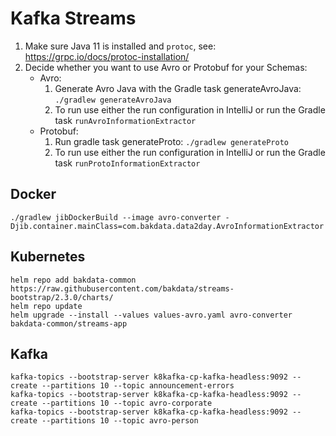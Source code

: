# Kafka Streams

1. Make sure Java 11 is installed and `protoc`, see: https://grpc.io/docs/protoc-installation/
2. Decide whether you want to use Avro or Protobuf for your Schemas:
   - Avro:
      1. Generate Avro Java with the Gradle task generateAvroJava: `./gradlew generateAvroJava`
      2. To run use either the run configuration in IntelliJ or run the Gradle task `runAvroInformationExtractor`
   - Protobuf:
      1. Run gradle task generateProto: `./gradlew generateProto`
      2. To run use either the run configuration in IntelliJ or run the Gradle task `runProtoInformationExtractor`

## Docker

`./gradlew jibDockerBuild --image avro-converter -Djib.container.mainClass=com.bakdata.data2day.AvroInformationExtractor`

## Kubernetes

```
helm repo add bakdata-common https://raw.githubusercontent.com/bakdata/streams-bootstrap/2.3.0/charts/
helm repo update
helm upgrade --install --values values-avro.yaml avro-converter bakdata-common/streams-app
```

## Kafka

```
kafka-topics --bootstrap-server k8kafka-cp-kafka-headless:9092 --create --partitions 10 --topic announcement-errors
kafka-topics --bootstrap-server k8kafka-cp-kafka-headless:9092 --create --partitions 10 --topic avro-corporate
kafka-topics --bootstrap-server k8kafka-cp-kafka-headless:9092 --create --partitions 10 --topic avro-person
```
